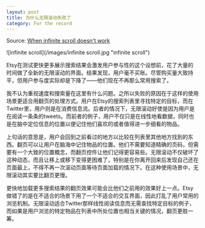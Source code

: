 ```yaml
---
layout: post
title: 为什么无限滚动失败了
category: For the record
---
```

Source: [When infinite scroll doesn't work](http://www.usabilitypost.com/2013/01/07/when-infinite-scroll-doesnt-work/)

![infinite scroll](/images/infinite scroll.jpg "infinite scroll")

Etsy在测试更快更多展示搜索结果会激发用户参与性的这个设想前，花了大量的时间做了全新的无限滚动的界面。结果发现，用户毫不买账。尽管购买量大致持平，但用户参与度实际却是下降了——他们现在不再那么常用搜索了。

我不认为重视速度和搜索量在这里有什么问题。之所以失败的原因在于这样的使用场景更适合用翻页的处理方式。用户在Etsy的搜索列表里寻找特定的目标，而在Twitter里，用户则是在消费信息流。后者的情况下，无限滚动好使是因为用户是在阅读一条条的tweets。而前者的例子，用户不仅只是在线性地看数据，同时也是在脑中定位信息的位置以便记住他们喜欢的或者值得进一步细看的物品。

上句话的意思是，用户会回到之前看过的地方以比较在列表里其他地方找到的东西。翻页可以让用户在脑海中记住物品的位置。他们不需要知道精确的页码，但需要有一个大致的位置概念，而翻页控件让他们记得更容易些。无限滚动不仅破坏了这种动态，而且让移上或移下变得更困难了，特别是在你离开回来后发现自己还在页面最上，不得不再一次滚动页面等待页面加载的情况下。在这种使用场景中，无限滚动其实要比翻页更慢。

更快地加载更多搜索结果的翻页效果可能会比他们之前用的效果好上一点。Etsy做错了的是在不适合的场景下用了一个不适合的交互界面，因此打乱了用户常用的浏览机制。无限滚动适合Twitter那样线性阅读信息而无需查找特定目标的例子，而如果是用户浏览的特定物品在列表中所处位置也相当关键的情况，翻页更胜一筹。